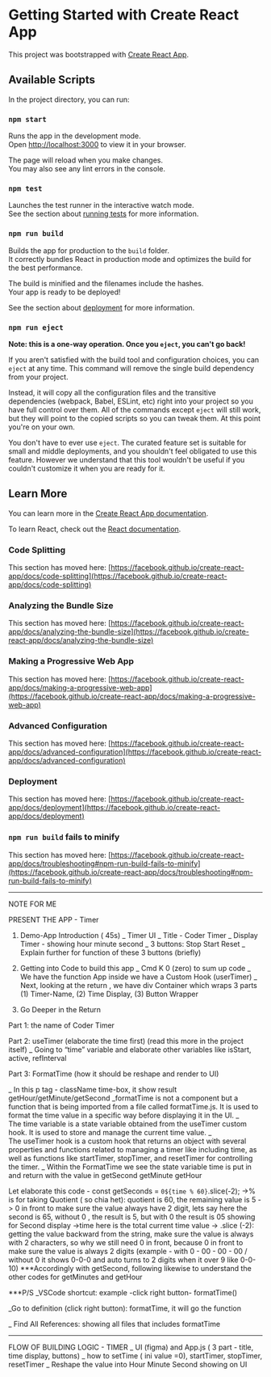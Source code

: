# Getting Started with Create React App

This project was bootstrapped with [Create React App](https://github.com/facebook/create-react-app).

## Available Scripts

In the project directory, you can run:

### `npm start`

Runs the app in the development mode.\
Open [http://localhost:3000](http://localhost:3000) to view it in your browser.

The page will reload when you make changes.\
You may also see any lint errors in the console.

### `npm test`

Launches the test runner in the interactive watch mode.\
See the section about [running tests](https://facebook.github.io/create-react-app/docs/running-tests) for more information.

### `npm run build`

Builds the app for production to the `build` folder.\
It correctly bundles React in production mode and optimizes the build for the best performance.

The build is minified and the filenames include the hashes.\
Your app is ready to be deployed!

See the section about [deployment](https://facebook.github.io/create-react-app/docs/deployment) for more information.

### `npm run eject`

**Note: this is a one-way operation. Once you `eject`, you can't go back!**

If you aren't satisfied with the build tool and configuration choices, you can `eject` at any time. This command will remove the single build dependency from your project.

Instead, it will copy all the configuration files and the transitive dependencies (webpack, Babel, ESLint, etc) right into your project so you have full control over them. All of the commands except `eject` will still work, but they will point to the copied scripts so you can tweak them. At this point you're on your own.

You don't have to ever use `eject`. The curated feature set is suitable for small and middle deployments, and you shouldn't feel obligated to use this feature. However we understand that this tool wouldn't be useful if you couldn't customize it when you are ready for it.

## Learn More

You can learn more in the [Create React App documentation](https://facebook.github.io/create-react-app/docs/getting-started).

To learn React, check out the [React documentation](https://reactjs.org/).

### Code Splitting

This section has moved here: [https://facebook.github.io/create-react-app/docs/code-splitting](https://facebook.github.io/create-react-app/docs/code-splitting)

### Analyzing the Bundle Size

This section has moved here: [https://facebook.github.io/create-react-app/docs/analyzing-the-bundle-size](https://facebook.github.io/create-react-app/docs/analyzing-the-bundle-size)

### Making a Progressive Web App

This section has moved here: [https://facebook.github.io/create-react-app/docs/making-a-progressive-web-app](https://facebook.github.io/create-react-app/docs/making-a-progressive-web-app)

### Advanced Configuration

This section has moved here: [https://facebook.github.io/create-react-app/docs/advanced-configuration](https://facebook.github.io/create-react-app/docs/advanced-configuration)

### Deployment

This section has moved here: [https://facebook.github.io/create-react-app/docs/deployment](https://facebook.github.io/create-react-app/docs/deployment)

### `npm run build` fails to minify

This section has moved here: [https://facebook.github.io/create-react-app/docs/troubleshooting#npm-run-build-fails-to-minify](https://facebook.github.io/create-react-app/docs/troubleshooting#npm-run-build-fails-to-minify)

***************************************************************************
NOTE FOR ME

PRESENT THE APP - Timer

1. Demo-App Introduction ( 45s)
_ Timer UI
_ Title - Coder Timer
_ Display Timer - showing hour minute second 
_ 3 buttons: Stop Start Reset
_ Explain further for function of these 3 buttons (briefly)

2. Getting into Code to build this app
_ Cmd K 0 (zero) to sum up code
_ We have the function App inside we have a Custom Hook (userTimer)
_ Next, looking at the return , we have div Container which wraps 3 parts (1) Timer-Name, (2) Time Display, (3) Button Wrapper

3. Go Deeper in the Return 

Part 1: the name of Coder Timer  

Part 2: useTimer (elaborate the time first) (read this more in the project itself)
_ Going to “time” variable and elaborate other variables like isStart, active, refInterval
 
 Part 3: FormatTime (how it should be reshape and render to UI)

_ In this p tag - className time-box, it show result getHour/getMinute/getSecond
_formatTime is not a component but a function that is being imported from a file called formatTime.js. It is used to format the time value in a specific way before displaying it in the UI.
_ The time variable is a state variable obtained from the useTimer custom hook. It is used to store and manage the current time value.
_ The useTimer hook is a custom hook that returns an object with several properties and functions related to managing a timer like including time, as well as functions like startTimer, stopTimer, and resetTimer for controlling the timer.
_ Within the FormatTime we see the state variable time is put in and return with the value in getSecond getMinute getHour

Let elaborate this code - const getSeconds = `0${time % 60}`.slice(-2);
->% is for taking Quotient ( so chia het): quotient is 60, the remaining value is 5
-> 0 in front to make sure the value always have 2 digit, lets say here the second is 65, without 0 , the result is 5, but with 0 the result is 05 showing for Second display
->time here is the total current time value 
-> .slice (-2): getting the value backward from the string, make sure the value is always with 2 characters, so why we still need 0 in front, because 0 in front to make sure the value is always 2 digits (example - with 0 - 00 - 00 - 00 / without 0 it shows 0-0-0 and auto turns to 2 digits when it over 9 like 0-0-10) 
***Accordingly with getSecond, following likewise to understand the other codes for getMinutes and getHour

***P/S
_VSCode shortcut: example -click right button- formatTime()

_Go to definition (click right button): formatTime, it will go the function

_ Find All References: showing all files that includes formatTime

***************************************************************************

FLOW OF BUILDING LOGIC - TIMER
_ UI (figma) and App.js ( 3 part - title, time display, buttons)
_ how to setTime ( ini value =0), startTimer, stopTimer, resetTimer
_ Reshape the value into Hour Minute Second showing on UI 
